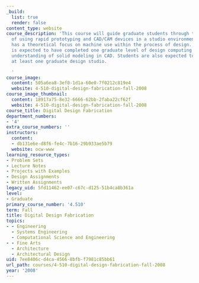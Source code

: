 ```yaml
---
_build:
  list: true
  render: false
content_type: website
course_description: 'This course will guide graduate students through the process
  of using rapid prototyping and CAD/CAM devices in a studio environment. The class
  has a theoretical focus on machine use within the process of design. Each student
  is expected to have completed one graduate level of design computing with a full
  understanding of solid modeling in CAD. Students are also expected to have completed
  at least one graduate design studio.

  '
course_image:
  content: 505a6ea8-3ef0-1d1a-60e0-7f0212c819e4
  website: 4-510-digital-design-fabrication-fall-2008
course_image_thumbnail:
  content: 18917a75-8e32-6666-62bb-2faba22cf62f
  website: 4-510-digital-design-fabrication-fall-2008
course_title: Digital Design Fabrication
department_numbers:
- '4'
extra_course_numbers: ''
instructors:
  content:
  - db131e6e-d8f6-fe4c-7b16-29b933ae5b79
  website: ocw-www
learning_resource_types:
- Problem Sets
- Lecture Notes
- Projects with Examples
- Design Assignments
- Written Assignments
legacy_uid: 5fd11462-ee07-c67c-d125-51b4ca8b361a
level:
- Graduate
primary_course_number: '4.510'
term: Fall
title: Digital Design Fabrication
topics:
- - Engineering
  - Systems Engineering
  - Computational Science and Engineering
- - Fine Arts
  - Architecture
  - Architectural Design
uid: 7ee8406c-d4ca-4566-8bfb-f7981c85bb61
url_path: courses/4-510-digital-design-fabrication-fall-2008
year: '2008'
---
```

